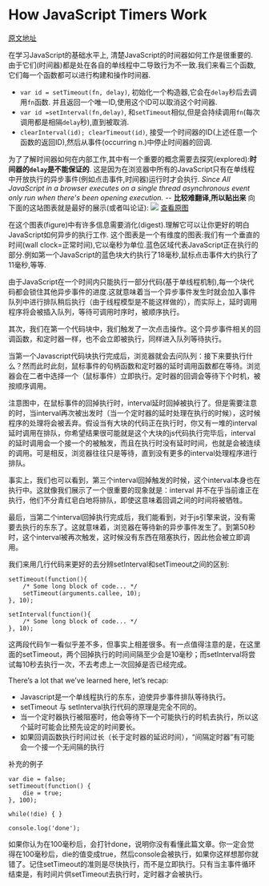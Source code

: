 
# How JavaScript Timers Work

[原文地址](https://johnresig.com/blog/how-javascript-timers-work/)

在学习JavaScript的基础水平上, 清楚JavaScript的时间器如何工作是很重要的. 由于它们(时间器)都是处在各自的单线程中二导致行为不一致.我们来看三个函数,它们每一个函数都可以进行构建和操作时间器.

- `var id = setTimeout(fn, delay)`, 初始化一个构造器,它会在`delay`秒后去调用`fn`函数. 并且返回一个唯一ID,使用这个ID可以取消这个时间器.
- `var id =setInterval(fn,delay)`, 和`setTimeout`相似,但是会持续调用`fn`(每次调用都是相隔`delay`秒),直到被取消.
- `clearInterval(id); clearTimeout(id)`, 接受一个时间器的ID(上述任意一个函数的返回ID),然后从事件(occurring n.)中停止时间器的回调.

为了了解时间器如何在内部工作,其中有一个重要的概念需要去探究(explored):<b>时间器的`delay`是不能保证的</b>. 这是因为在浏览器中所有的JavaScript只有在单线程中开放执行的异步事件(例如点击事件,时间器)运行时才会执行. 
<i>Since All JavaScript in a browser executes on a single thread asynchronous event only run when there's been opening execution.</i> -- <b>比较难翻译,所以贴出来</b>
向下面的这站图表就是最好的展示(或者叫论证):
![](https://johnresig.com/files/Timers.png)
[查看原图](https://johnresig.com/files/Timers.png)

在这个图表(figure)中有许多信息需要消化(digest).理解它可以让你更好的明白JavaScript如何异步的执行工作. 这个图表是一个有维度的图表:我们有一个垂直的时间(wall clock=正常时间),它以毫秒为单位.蓝色区域代表JavaScript正在执行的部分.例如第一个JavaScript的蓝色块大约执行了18毫秒,鼠标点击事件大约执行了11毫秒,等等.

由于JavaScript在一个时间内只能执行一部分代码(基于单线程机制),每一个块代码都会锁住其他异步事件的进度.这就意味着当一个异步事件发生时就会加入事件队列中进行排队稍后执行（由于线程模型是不能这样做的），而实际上，延时调用程序将会被插入队列，等待可调用时序时，被顺序执行。

其次，我们在第一个代码块中，我们触发了一次点击操作。这个异步事件相关的回调函数，和定时器一样，也不会立即被执行，同样进入队列等待执行。

当第一个Javascript代码块执行完成后，浏览器就会去问队列：接下来要执行什么？然而此时此刻，鼠标事件的句柄函数和定时器的延时调用函数都在等待。浏览器会在二者中选择一个（鼠标事件）立即执行。定时器的回调会等待下个时机，被按顺序调用。

注意图中，在鼠标事件的回掉执行时，interval延时回掉被执行了。但是需要注意的时，当interval再次被出发时（当一个定时器的延时处理在执行的时候），这时候程序的处理将会被丢弃。假设当有大块的代码正在执行时，你又有一堆的interval延时调用在排队，你希望结果很可能就是这个大块的js代码执行完毕后，interval的延时调用会一个接一个的被触发，而且在执行时没有延时时间，也就是会被连续的调用。可是相反，浏览器往往只是等待，直到没有更多的interval处理程序进行排队。

事实上，我们也可以看到，第三个interval回掉触发的时候，这个interval本身也在执行中。这就像我们展示了一个很重要的现象就是：interval 并不在乎当前谁正在执行，他们不分青红皂白地将排队，即使这意味着回调之间的时间将被牺牲。

最后，当第二个interval回掉执行完成后，我们能看到，对于js引擎来说，没有需要去执行的东东了。这就意味着，浏览器在等待新的异步事件发生了。到第50秒时，这个interval被再次触发，这时候没有东西在阻塞执行，因此他会被立即调用。

我们来用几行代码来更好的去分辨setInterval和setTimeout之间的区别:
```
setTimeout(function(){
    /* Some long block of code... */ 
    setTimeout(arguments.callee, 10); 
}, 10);

setInterval(function(){
    /* Some long block of code... */ 
}, 10);
```
这两段代码乍一看似乎差不多，但事实上相差很多。有一点值得注意的是，在这里面的setTimeout，两个回掉执行的时间间隔至少会是10毫秒；而setInterval将尝试每10秒去执行一次，不去考虑上一次回掉是否已经完成。

There’s a lot that we’ve learned here, let’s recap:

- Javascript是一个单线程执行的东东，迫使异步事件排队等待执行。
- setTimeout 与 setInterval执行代码的原理是完全不同的。
- 当一个定时器执行被阻塞时，他会等待下一个可能执行的时机去执行，所以这个延时可能会比预先设定的时间要长。
- 如果回调函数执行时间过长（长于定时器的延迟时间），“间隔定时器”有可能会一个接一个无间隔的执行

补充的例子
```
var die = false; 
setTimeout(function() { 
    die = true; 
}, 100);

while(!die) { }

console.log('done');
```
如果你认为在100毫秒后，会打针done，说明你没有看懂此篇文章。你一定会觉得在100毫秒后，die的值变成true，然后console会被执行，如果你这样想那你就错了。记住setTimeout的准则是尽快执行，而不是立即执行。只有当主事件循环结束是，有时间片供setTimeout去执行时，定时器才会被执行。